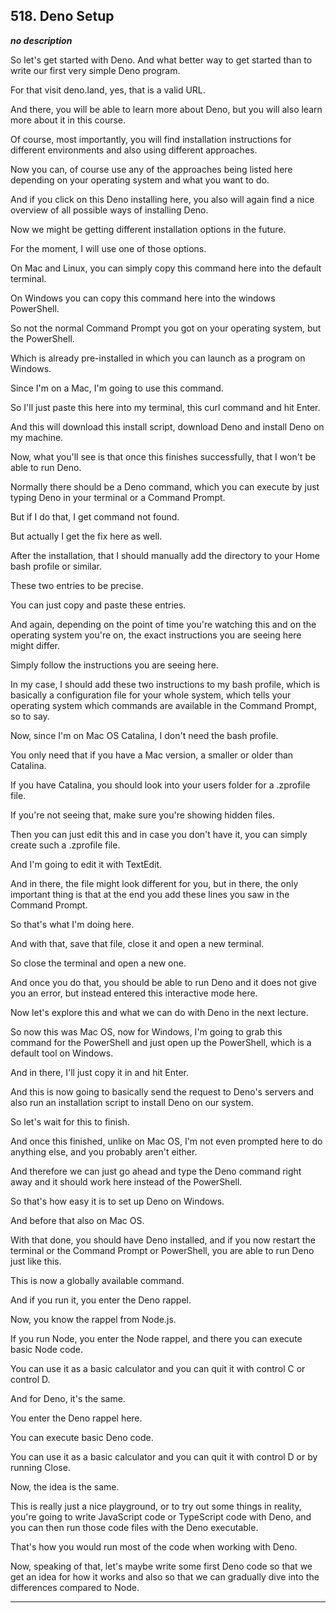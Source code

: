 ## 518. Deno Setup

<strong><em>no description</em></strong>

<v Narrator>So let's get started with Deno.</v> And what better way to get
started than to write our first very simple Deno program. 

For that visit deno.land, yes, that is a valid URL. 

And there, you will be able to learn more about Deno, but you will also learn
more about it in this course. 

Of course, most importantly, you will find installation instructions for
different environments and also using different approaches. 

Now you can, of course use any of the approaches being listed here depending on
your operating system and what you want to do. 

And if you click on this Deno installing here, you also will again find a nice
overview of all possible ways of installing Deno. 

Now we might be getting different installation options in the future. 

For the moment, I will use one of those options. 

On Mac and Linux, you can simply copy this command here into the default
terminal. 

On Windows you can copy this command here into the windows PowerShell. 

So not the normal Command Prompt you got on your operating system, but the
PowerShell. 

Which is already pre-installed in which you can launch as a program on Windows. 

Since I'm on a Mac, I'm going to use this command. 

So I'll just paste this here into my terminal, this curl command and hit Enter. 

And this will download this install script, download Deno and install Deno on my
machine. 

Now, what you'll see is that once this finishes successfully, that I won't be
able to run Deno. 

Normally there should be a Deno command, which you can execute by just typing
Deno in your terminal or a Command Prompt. 

But if I do that, I get command not found. 

But actually I get the fix here as well. 

After the installation, that I should manually add the directory to your Home
bash profile or similar. 

These two entries to be precise. 

You can just copy and paste these entries. 

And again, depending on the point of time you're watching this and on the
operating system you're on, the exact instructions you are seeing here might
differ. 

Simply follow the instructions you are seeing here. 

In my case, I should add these two instructions to my bash profile, which is
basically a configuration file for your whole system, which tells your operating
system which commands are available in the Command Prompt, so to say. 

Now, since I'm on Mac OS Catalina, I don't need the bash profile. 

You only need that if you have a Mac version, a smaller or older than Catalina. 

If you have Catalina, you should look into your users folder for a .zprofile
file. 

If you're not seeing that, make sure you're showing hidden files. 

Then you can just edit this and in case you don't have it, you can simply create
such a .zprofile file. 

And I'm going to edit it with TextEdit. 

And in there, the file might look different for you, but in there, the only
important thing is that at the end you add these lines you saw in the Command
Prompt. 

So that's what I'm doing here. 

And with that, save that file, close it and open a new terminal. 

So close the terminal and open a new one. 

And once you do that, you should be able to run Deno and it does not give you an
error, but instead entered this interactive mode here. 

Now let's explore this and what we can do with Deno in the next lecture. 

So now this was Mac OS, now for Windows, I'm going to grab this command for the
PowerShell and just open up the PowerShell, which is a default tool on Windows. 

And in there, I'll just copy it in and hit Enter. 

And this is now going to basically send the request to Deno's servers and also
run an installation script to install Deno on our system. 

So let's wait for this to finish. 

And once this finished, unlike on Mac OS, I'm not even prompted here to do
anything else, and you probably aren't either. 

And therefore we can just go ahead and type the Deno command right away and it
should work here instead of the PowerShell. 

So that's how easy it is to set up Deno on Windows. 

And before that also on Mac OS. 

With that done, you should have Deno installed, and if you now restart the
terminal or the Command Prompt or PowerShell, you are able to run Deno just like
this. 

This is now a globally available command. 

And if you run it, you enter the Deno rappel. 

Now, you know the rappel from Node.js. 

If you run Node, you enter the Node rappel, and there you can execute basic Node
code. 

You can use it as a basic calculator and you can quit it with control C or
control D. 

And for Deno, it's the same. 

You enter the Deno rappel here. 

You can execute basic Deno code. 

You can use it as a basic calculator and you can quit it with control D or by
running Close. 

Now, the idea is the same. 

This is really just a nice playground, or to try out some things in reality,
you're going to write JavaScript code or TypeScript code with Deno, and you can
then run those code files with the Deno executable. 

That's how you would run most of the code when working with Deno. 

Now, speaking of that, let's maybe write some first Deno code so that we get an
idea for how it works and also so that we can gradually dive into the
differences compared to Node. 

---